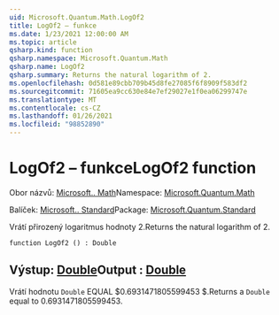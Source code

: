 ```yaml
---
uid: Microsoft.Quantum.Math.LogOf2
title: LogOf2 – funkce
ms.date: 1/23/2021 12:00:00 AM
ms.topic: article
qsharp.kind: function
qsharp.namespace: Microsoft.Quantum.Math
qsharp.name: LogOf2
qsharp.summary: Returns the natural logarithm of 2.
ms.openlocfilehash: 0d581e89cbb709b45d8fe27085f6f8909f583df2
ms.sourcegitcommit: 71605ea9cc630e84e7ef29027e1f0ea06299747e
ms.translationtype: MT
ms.contentlocale: cs-CZ
ms.lasthandoff: 01/26/2021
ms.locfileid: "98852890"
---
```

# <a name="logof2-function"></a><span data-ttu-id="64206-102">LogOf2 – funkce</span><span class="sxs-lookup"><span data-stu-id="64206-102">LogOf2 function</span></span>

<span data-ttu-id="64206-103">Obor názvů: [Microsoft.. Math](xref:Microsoft.Quantum.Math)</span><span class="sxs-lookup"><span data-stu-id="64206-103">Namespace: [Microsoft.Quantum.Math](xref:Microsoft.Quantum.Math)</span></span>

<span data-ttu-id="64206-104">Balíček: [Microsoft.. Standard](https://nuget.org/packages/Microsoft.Quantum.Standard)</span><span class="sxs-lookup"><span data-stu-id="64206-104">Package: [Microsoft.Quantum.Standard](https://nuget.org/packages/Microsoft.Quantum.Standard)</span></span>


<span data-ttu-id="64206-105">Vrátí přirozený logaritmus hodnoty 2.</span><span class="sxs-lookup"><span data-stu-id="64206-105">Returns the natural logarithm of 2.</span></span>

```qsharp
function LogOf2 () : Double
```


## <a name="output--double"></a><span data-ttu-id="64206-106">Výstup: [Double](xref:microsoft.quantum.lang-ref.double)</span><span class="sxs-lookup"><span data-stu-id="64206-106">Output : [Double](xref:microsoft.quantum.lang-ref.double)</span></span>

<span data-ttu-id="64206-107">Vrátí hodnotu `Double` EQUAL $0.6931471805599453 $.</span><span class="sxs-lookup"><span data-stu-id="64206-107">Returns a `Double` equal to $0.6931471805599453$.</span></span>